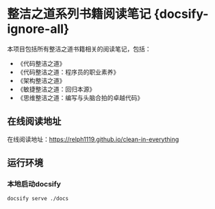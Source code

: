 # 整洁之道系列书籍阅读笔记 {docsify-ignore-all}
本项目包括所有整洁之道书籍相关的阅读笔记，包括：
- 《代码整洁之道》 
- 《代码整洁之道：程序员的职业素养》
- 《架构整洁之道》
- 《敏捷整洁之道：回归本源》
- 《思维整洁之道：编写与头脑合拍的卓越代码》

## 在线阅读地址
在线阅读地址：https://relph1119.github.io/clean-in-everything

## 运行环境

### 本地启动docsify
```shell
docsify serve ./docs
```